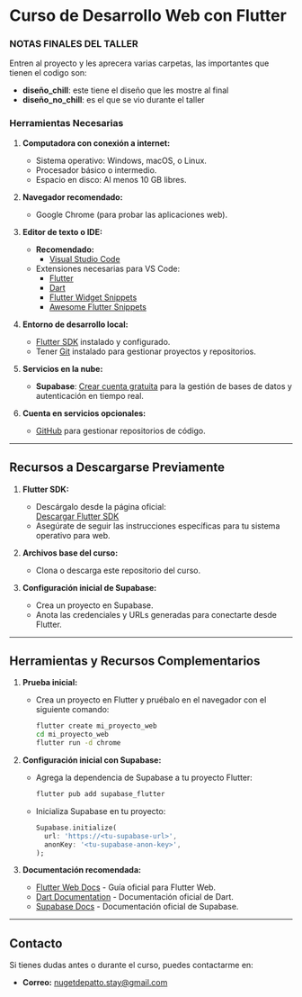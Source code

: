 # Curso de Desarrollo Web con Flutter

### NOTAS FINALES DEL TALLER
Entren al proyecto y les aprecera varias carpetas, las importantes que tienen el codigo son:
- **diseño_chill**: este tiene el diseño que les mostre al final
- **diseño_no_chill**: es el que se vio durante el taller

### Herramientas Necesarias

1. **Computadora con conexión a internet:**
   - Sistema operativo: Windows, macOS, o Linux.
   - Procesador básico o intermedio.
   - Espacio en disco: Al menos 10 GB libres.

2. **Navegador recomendado:**
   - Google Chrome (para probar las aplicaciones web).

3. **Editor de texto o IDE:**
   - **Recomendado:**
     - [Visual Studio Code](https://code.visualstudio.com/)
   - Extensiones necesarias para VS Code:
     - [Flutter](https://marketplace.visualstudio.com/items?itemName=Dart-Code.flutter)
     - [Dart](https://marketplace.visualstudio.com/items?itemName=Dart-Code.dart-code)
     - [Flutter Widget Snippets](https://marketplace.visualstudio.com/items?itemName=alexisvt.flutter-snippets)
     - [Awesome Flutter Snippets](https://marketplace.visualstudio.com/items?itemName=Nash.awesome-flutter-snippets)

4. **Entorno de desarrollo local:**
   - [Flutter SDK](https://docs.flutter.dev/get-started/install) instalado y configurado.
   - Tener [Git](https://git-scm.com/) instalado para gestionar proyectos y repositorios.

5. **Servicios en la nube:**
   - **Supabase**: [Crear cuenta gratuita](https://supabase.com/) para la gestión de bases de datos y autenticación en tiempo real.

6. **Cuenta en servicios opcionales:**
   - [GitHub](https://github.com/) para gestionar repositorios de código.

---

## Recursos a Descargarse Previamente

1. **Flutter SDK:**
   - Descárgalo desde la página oficial:  
     [Descargar Flutter SDK](https://docs.flutter.dev/get-started/install)
   - Asegúrate de seguir las instrucciones específicas para tu sistema operativo para web.

2. **Archivos base del curso:**
   - Clona o descarga este repositorio del curso.

3. **Configuración inicial de Supabase:**
   - Crea un proyecto en Supabase.
   - Anota las credenciales y URLs generadas para conectarte desde Flutter.

---

## Herramientas y Recursos Complementarios

1. **Prueba inicial:**
   - Crea un proyecto en Flutter y pruébalo en el navegador con el siguiente comando:
     ```bash
     flutter create mi_proyecto_web
     cd mi_proyecto_web
     flutter run -d chrome
     ```

2. **Configuración inicial con Supabase:**
   - Agrega la dependencia de Supabase a tu proyecto Flutter:
     ```bash
     flutter pub add supabase_flutter
     ```
   - Inicializa Supabase en tu proyecto:
     ```dart
     Supabase.initialize(
       url: 'https://<tu-supabase-url>',
       anonKey: '<tu-supabase-anon-key>',
     );
     ```

3. **Documentación recomendada:**
   - [Flutter Web Docs](https://docs.flutter.dev/web) - Guía oficial para Flutter Web.
   - [Dart Documentation](https://dart.dev/guides) - Documentación oficial de Dart.
   - [Supabase Docs](https://supabase.com/docs) - Documentación oficial de Supabase.

---

## Contacto

Si tienes dudas antes o durante el curso, puedes contactarme en:
- **Correo:** nugetdepatto.stay@gmail.com

